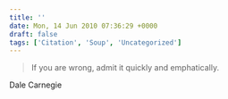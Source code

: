 ```yaml
---
title: ''
date: Mon, 14 Jun 2010 07:36:29 +0000
draft: false
tags: ['Citation', 'Soup', 'Uncategorized']
---
```


> If you are wrong, admit it quickly and emphatically.

Dale Carnegie